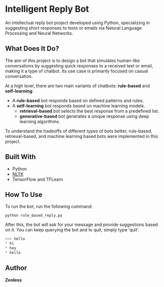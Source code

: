 # Intelligent Reply Bot

An intellectual reply bot project developed using Python, specializing in suggesting short responses to texts or emails via Natural Language Processing and Neural Networks.

## What Does It Do?

The aim of this project is to design a bot that simulates human-like conversations by suggesting quick responses to a received text or email, making it a type of chatbot. Its use case is primarily focused on casual conversation.

At a high level, there are two main variants of chatbots: **rule-based** and **self-learning**:
* A **rule-based** bot responds based on defined patterns and rules.
* A **self-learning** bot responds based on machine learning models.
  * **retrieval-based** bot selects the best response from a predefined list.
  * **generative-based** bot generates a unique response using deep learning algorithms.

To understand the tradeoffs of different types of bots better, rule-based, retrieval-based, and machine learning based bots were implemented in this project.


## Built With

* Python
* [NLTK](https://www.nltk.org/)
* TensorFlow and TFLearn

## How To Use

To run the bot, run the following command:

```
python rule_based_reply.py
```

After this, the bot will ask for your message and provide suggestions based on it. You can keep querying the bot and to quit, simply type 'quit'.

```python
>>> hello
* hi
* hey
* hello
```

## Author

**Zeoless**